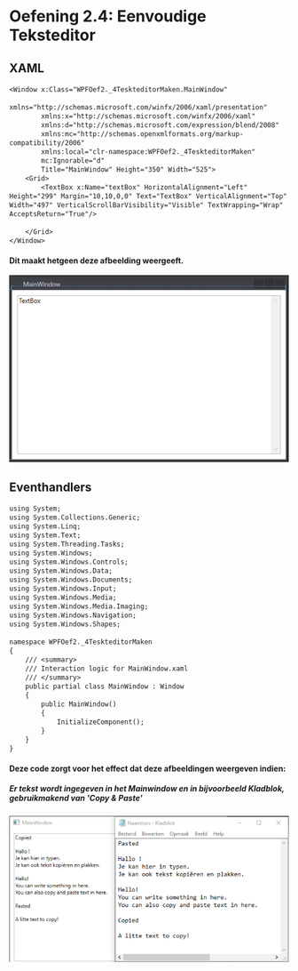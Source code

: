 # Oefening 2.4: Eenvoudige Teksteditor

## XAML

```
<Window x:Class="WPFOef2._4TeskteditorMaken.MainWindow"
        xmlns="http://schemas.microsoft.com/winfx/2006/xaml/presentation"
        xmlns:x="http://schemas.microsoft.com/winfx/2006/xaml"
        xmlns:d="http://schemas.microsoft.com/expression/blend/2008"
        xmlns:mc="http://schemas.openxmlformats.org/markup-compatibility/2006"
        xmlns:local="clr-namespace:WPFOef2._4TeskteditorMaken"
        mc:Ignorable="d"
        Title="MainWindow" Height="350" Width="525">
    <Grid>
        <TextBox x:Name="textBox" HorizontalAlignment="Left" Height="299" Margin="10,10,0,0" Text="TextBox" VerticalAlignment="Top" Width="497" VerticalScrollBarVisibility="Visible" TextWrapping="Wrap" AcceptsReturn="True"/>

    </Grid>
</Window>
```
#### Dit maakt hetgeen deze afbeelding weergeeft.

![afbeelding](https://github.com/MathiasV-immalle/portfolio/blob/master/AfbeeldingenGithub/Oef2.4/2016-11-11%2009_47_02-WPFOef2.4TeskteditorMaken%20-%20Microsoft%20Visual%20Studio%20Scherm.png)

## Eventhandlers

```
using System;
using System.Collections.Generic;
using System.Linq;
using System.Text;
using System.Threading.Tasks;
using System.Windows;
using System.Windows.Controls;
using System.Windows.Data;
using System.Windows.Documents;
using System.Windows.Input;
using System.Windows.Media;
using System.Windows.Media.Imaging;
using System.Windows.Navigation;
using System.Windows.Shapes;

namespace WPFOef2._4TeskteditorMaken
{
    /// <summary>
    /// Interaction logic for MainWindow.xaml
    /// </summary>
    public partial class MainWindow : Window
    {
        public MainWindow()
        {
            InitializeComponent();
        }
    }
}
```

#### Deze code zorgt voor het effect dat deze afbeeldingen weergeven indien:

##### Er tekst wordt ingegeven in het Mainwindow en in bijvoorbeeld Kladblok, gebruikmakend van 'Copy & Paste'

![MainWindow+Kladblok](https://github.com/MathiasV-immalle/portfolio/blob/master/AfbeeldingenGithub/Oef2.4/2016-11-11%2009_44_24-Naamloos%20-%20Kladblok%2BMainWindow.png)
